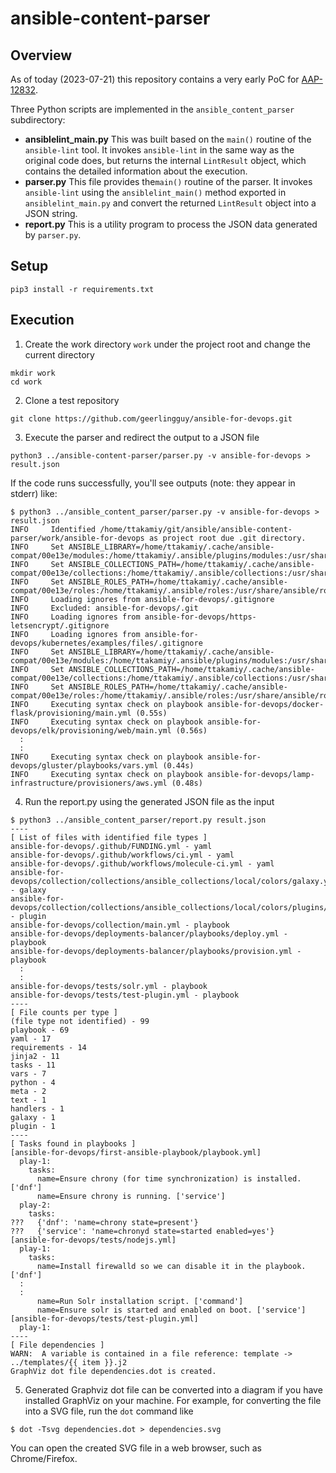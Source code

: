 # ansible-content-parser

## Overview

As of today (2023-07-21) this repository contains a very early 
PoC for [AAP-12832](https://issues.redhat.com/browse/AAP-12832).

Three Python scripts are implemented in the `ansible_content_parser` subdirectory:

- **ansiblelint_main.py** This was built based on the `main()` routine of the 
`ansible-lint` tool. It invokes `ansible-lint` in the same way as the original code does, but
returns the internal `LintResult` object, which contains the detailed information about the execution.
- **parser.py** This file provides the`main()` routine of the parser. It invokes `ansible-lint`
using the `ansiblelint_main()` method exported in `ansiblelint_main.py` and convert the returned
`LintResult` object into a JSON string.
- **report.py** This is a utility program to process the JSON data generated by `parser.py`.

## Setup

```
pip3 install -r requirements.txt
```

## Execution
1. Create the work directory `work` under the project root and
change the current directory
```commandline
mkdir work
cd work
```
2. Clone a test repository
```commandline
git clone https://github.com/geerlingguy/ansible-for-devops.git
```
3. Execute the parser and redirect the output to a JSON file
```commandline
python3 ../ansible-content-parser/parser.py -v ansible-for-devops > result.json
```

If the code runs successfully, you'll see outputs (note: they appear in stderr) like:
```commandline
$ python3 ../ansible_content_parser/parser.py -v ansible-for-devops > result.json
INFO     Identified /home/ttakamiy/git/ansible/ansible-content-parser/work/ansible-for-devops as project root due .git directory.
INFO     Set ANSIBLE_LIBRARY=/home/ttakamiy/.cache/ansible-compat/00e13e/modules:/home/ttakamiy/.ansible/plugins/modules:/usr/share/ansible/plugins/modules
INFO     Set ANSIBLE_COLLECTIONS_PATH=/home/ttakamiy/.cache/ansible-compat/00e13e/collections:/home/ttakamiy/.ansible/collections:/usr/share/ansible/collections
INFO     Set ANSIBLE_ROLES_PATH=/home/ttakamiy/.cache/ansible-compat/00e13e/roles:/home/ttakamiy/.ansible/roles:/usr/share/ansible/roles:/etc/ansible/roles
INFO     Loading ignores from ansible-for-devops/.gitignore
INFO     Excluded: ansible-for-devops/.git
INFO     Loading ignores from ansible-for-devops/https-letsencrypt/.gitignore
INFO     Loading ignores from ansible-for-devops/kubernetes/examples/files/.gitignore
INFO     Set ANSIBLE_LIBRARY=/home/ttakamiy/.cache/ansible-compat/00e13e/modules:/home/ttakamiy/.ansible/plugins/modules:/usr/share/ansible/plugins/modules
INFO     Set ANSIBLE_COLLECTIONS_PATH=/home/ttakamiy/.cache/ansible-compat/00e13e/collections:/home/ttakamiy/.ansible/collections:/usr/share/ansible/collections
INFO     Set ANSIBLE_ROLES_PATH=/home/ttakamiy/.cache/ansible-compat/00e13e/roles:/home/ttakamiy/.ansible/roles:/usr/share/ansible/roles:/etc/ansible/roles
INFO     Executing syntax check on playbook ansible-for-devops/docker-flask/provisioning/main.yml (0.55s)
INFO     Executing syntax check on playbook ansible-for-devops/elk/provisioning/web/main.yml (0.56s)
  :
  :
INFO     Executing syntax check on playbook ansible-for-devops/gluster/playbooks/vars.yml (0.44s)
INFO     Executing syntax check on playbook ansible-for-devops/lamp-infrastructure/provisioners/aws.yml (0.48s)
```

4. Run the report.py using the generated JSON file as the input

```commandline
$ python3 ../ansible_content_parser/report.py result.json                        
----
[ List of files with identified file types ]
ansible-for-devops/.github/FUNDING.yml - yaml
ansible-for-devops/.github/workflows/ci.yml - yaml
ansible-for-devops/.github/workflows/molecule-ci.yml - yaml
ansible-for-devops/collection/collections/ansible_collections/local/colors/galaxy.yml - galaxy
ansible-for-devops/collection/collections/ansible_collections/local/colors/plugins/test/blue.py - plugin
ansible-for-devops/collection/main.yml - playbook
ansible-for-devops/deployments-balancer/playbooks/deploy.yml - playbook
ansible-for-devops/deployments-balancer/playbooks/provision.yml - playbook
  :
  :
ansible-for-devops/tests/solr.yml - playbook
ansible-for-devops/tests/test-plugin.yml - playbook
----
[ File counts per type ]
(file type not identified) - 99
playbook - 69
yaml - 17
requirements - 14
jinja2 - 11
tasks - 11
vars - 7
python - 4
meta - 2
text - 1
handlers - 1
galaxy - 1
plugin - 1
----
[ Tasks found in playbooks ]
[ansible-for-devops/first-ansible-playbook/playbook.yml]
  play-1:
    tasks:
      name=Ensure chrony (for time synchronization) is installed. ['dnf']
      name=Ensure chrony is running. ['service']
  play-2:
    tasks:
???   {'dnf': 'name=chrony state=present'}
???   {'service': 'name=chronyd state=started enabled=yes'}
[ansible-for-devops/tests/nodejs.yml]
  play-1:
    tasks:
      name=Install firewalld so we can disable it in the playbook. ['dnf']
  :
  :
      name=Run Solr installation script. ['command']
      name=Ensure solr is started and enabled on boot. ['service']
[ansible-for-devops/tests/test-plugin.yml]
  play-1:
----
[ File dependencies ]
WARN:  A variable is contained in a file reference: template -> ../templates/{{ item }}.j2
GraphViz dot file dependencies.dot is created.
```

5. Generated Graphviz dot file can be converted into a diagram if you have installed GraphViz
on your machine. For example, for converting the file into a SVG file, run the `dot` command like

```
$ dot -Tsvg dependencies.dot > dependencies.svg
```
You can open the created SVG file in a web browser, such as Chrome/Firefox.